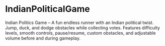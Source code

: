 # IndianPoliticalGame
Indian Politics Game – A fun endless runner with an Indian political twist. Jump, duck, and dodge obstacles while collecting votes. Features difficulty levels, smooth controls, pause/resume, custom obstacles, and adjustable volume before and during gameplay.
